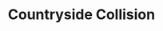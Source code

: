 ---
title: "Countryside Collision"
url: /easton/countryside-collision-470th-ave/
shop: Autowerkstatt
---